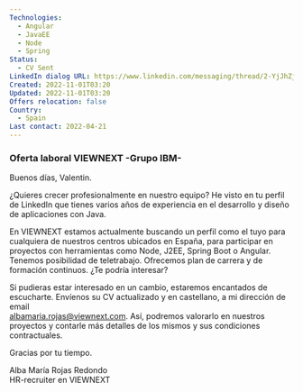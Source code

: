 ```yaml
---
Technologies:
  - Angular
  - JavaEE
  - Node
  - Spring
Status:
  - CV Sent
LinkedIn dialog URL: https://www.linkedin.com/messaging/thread/2-YjJhZjUwYWUtZTdmNy00ZTgwLThmYTUtYmVlZjgwZjY2MzI1XzAxMw==/
Created: 2022-11-01T03:20
Updated: 2022-11-01T03:20
Offers relocation: false
Country:
  - Spain
Last contact: 2022-04-21
---
```

### Oferta laboral VIEWNEXT -Grupo IBM-

Buenos días, Valentin.  
  
¿Quieres crecer profesionalmente en nuestro equipo? He visto en tu perfil de LinkedIn que tienes varios años de experiencia en el desarrollo y diseño de aplicaciones con Java.  
  
En VIEWNEXT estamos actualmente buscando un perfil como el tuyo para cualquiera de nuestros centros ubicados en España, para participar en proyectos con herramientas como Node, J2EE, Spring Boot o Angular. Tenemos posibilidad de teletrabajo. Ofrecemos plan de carrera y de formación continuos. ¿Te podría interesar?  
  
Si pudieras estar interesado en un cambio, estaremos encantados de escucharte. Envíenos su CV actualizado y en castellano, a mi dirección de email  
albamaria.rojas@viewnext.com. Así, podremos valorarlo en nuestros proyectos y contarle más detalles de los mismos y sus condiciones contractuales.  
  
Gracias por tu tiempo.  
  
Alba María Rojas Redondo  
HR-recruiter en VIEWNEXT